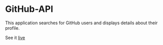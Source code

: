 # GitHub-API
This application searches for GitHub users and displays details about their profile.

See it [live](https://github-api.netlify.com/)

